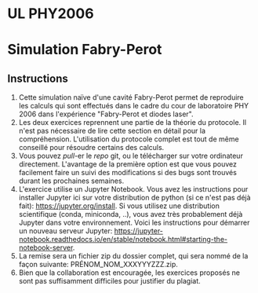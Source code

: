 # UL PHY2006
# Simulation Fabry-Perot

## Instructions
1. Cette simulation naïve d'une cavité Fabry-Perot permet de reproduire les calculs qui sont effectués dans le cadre du cour de laboratoire PHY 2006 dans l'expérience "Fabry-Perot et diodes laser".
2. Les deux exercices reprennent une partie de la théorie du protocole. Il n'est pas nécessaire de lire cette section en détail pour la compréhension. L'utilisation du protocole complet est tout de même conseillé pour résoudre certains des calculs.
3. Vous pouvez *pull*-er le *repo* git, ou le télécharger sur votre ordinateur directement. L'avantage de la première option est que vous pouvez facilement faire un suivi des modifications si des bugs sont trouvés durant les prochaines semaines.
4. L'exercice utilise un Jupyter Notebook. Vous avez les instructions pour installer Jupyter ici sur votre distribution de python (si ce n'est pas déjà fait): https://jupyter.org/install. Si vous utilisez une distribution scientifique (conda, miniconda, ..), vous avez très probablement déjà Jupyter dans votre environnement. Voici les instructions pour démarrer un nouveau serveur Jupyter: https://jupyter-notebook.readthedocs.io/en/stable/notebook.html#starting-the-notebook-server.
5. La remise sera un fichier zip du dossier complet, qui sera nommé de la façon suivante: PRÉNOM_NOM_XXXYYYZZZ.zip.
6. Bien que la collaboration est encouragée, les exercices proposés ne sont pas suffisamment difficiles pour justifier du plagiat.

